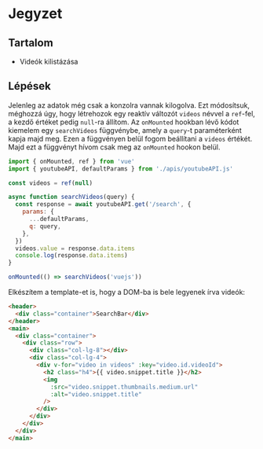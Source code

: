 # Jegyzet

## Tartalom

- Videók kilistázása

## Lépések

Jelenleg az adatok még csak a konzolra vannak kilogolva. Ezt módosítsuk, méghozzá úgy, hogy létrehozok egy reaktív változót `videos` névvel a `ref`-fel, a kezdő értéket pedig `null`-ra állítom.
Az `onMounted` hookban lévő kódot kiemelem egy `searchVideos` függvénybe, amely a `query`-t paraméterként kapja majd meg. Ezen a függvényen belül fogom beállítani a `videos` értékét. Majd ezt a függvényt hívom csak meg az `onMounted` hookon belül.

```js
import { onMounted, ref } from 'vue'
import { youtubeAPI, defaultParams } from './apis/youtubeAPI.js'

const videos = ref(null)

async function searchVideos(query) {
  const response = await youtubeAPI.get('/search', {
    params: {
      ...defaultParams,
      q: query,
    },
  })
  videos.value = response.data.items
  console.log(response.data.items)
}

onMounted(() => searchVideos('vuejs'))
```

Elkészítem a template-et is, hogy a DOM-ba is bele legyenek írva videók:

```html
<header>
  <div class="container">SearchBar</div>
</header>
<main>
  <div class="container">
    <div class="row">
      <div class="col-lg-8"></div>
      <div class="col-lg-4">
        <div v-for="video in videos" :key="video.id.videoId">
          <h2 class="h4">{{ video.snippet.title }}</h2>
          <img
            :src="video.snippet.thumbnails.medium.url"
            :alt="video.snippet.title"
          />
        </div>
      </div>
    </div>
  </div>
</main>
```
